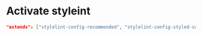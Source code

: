 # Activate styleint

```json
"extends": ["stylelint-config-recommended", "stylelint-config-styled-components", "stylelint-config-prettier"],
```
